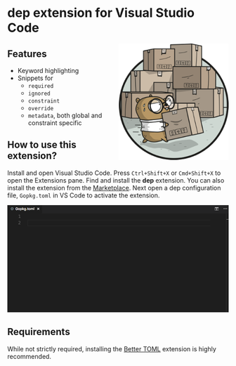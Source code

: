 # dep extension for Visual Studio Code

<img src="https://github.com/carolynvs/vscode-dep/raw/master/images/dep-logo.png" align="right" alt="gopher carrying moving boxes" width="250">

## Features

* Keyword highlighting
* Snippets for
  * `required`
  * `ignored`
  * `constraint`
  * `override`
  * `metadata`, both global and constraint specific
 
## How to use this extension?

Install and open Visual Studio Code. Press `Ctrl+Shift+X` or `Cmd+Shift+X` to open the Extensions pane. Find and install the **dep** extension. You can also install the extension from the [Marketplace](https://marketplace.visualstudio.com/items?itemName=carolynvs.dep). Next open a dep configuration file, `Gopkg.toml` in VS Code to activate the extension.

![screenshot](images/vscode-dep.gif)

## Requirements

While not strictly required, installing the [Better TOML](https://marketplace.visualstudio.com/items?itemName=bungcip.better-toml) extension is highly recommended.
